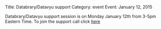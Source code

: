 Title: Databrary/Datavyu support 
Category: event
Event: January 12, 2015

Databrary/Datavyu support session is on Monday January 12th from 3-5pm Eastern Time.
To join the support call click [here](https://bluejeans.com/databrary/)